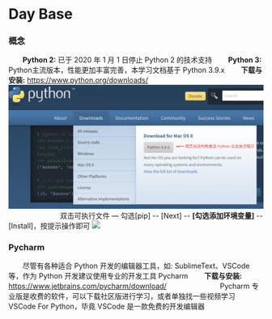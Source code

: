 # Day Base
### 概念
&emsp;&emsp;**Python 2:** 已于 2020 年 1 月 1 日停止 Python 2 的技术支持
&emsp;&emsp;**Python 3:** Python主流版本，性能更加丰富完善，本学习文档基于 Python 3.9.x
&emsp;&emsp;**下载与安装:** https://www.python.org/downloads/
![](/assets/QQ20200722-162303@2x.png)
&emsp;&emsp;&emsp;&emsp;&emsp;&emsp;&emsp; 双击可执行文件 — 勾选[pip] -- [Next] -- **[勾选添加环境变量]** -- [Install]，按提示操作即可
![](/assets/{M7OE@K`Q$MCE`@NMPS4S90.png)

### Pycharm
&emsp;&emsp;尽管有各种适合 Python 开发的编辑器工具，如: SublimeText、VSCode等，作为 Python 开发建议使用专业的开发工具 Pycharm
&emsp;&emsp;**下载与安装:** https://www.jetbrains.com/pycharm/download/
&emsp;&emsp;&emsp;&emsp;&emsp;&emsp;&emsp; Pycharm 专业版是收费的软件，可以下载社区版进行学习，或者单独找一些视频学习 VSCode For Python，毕竟 VSCode 是一款免费的开发编辑器


